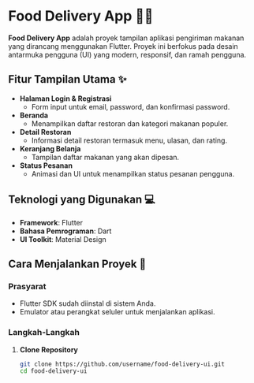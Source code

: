 # Food Delivery App 🍔🍕  

**Food Delivery App** adalah proyek tampilan aplikasi pengiriman makanan yang dirancang menggunakan Flutter. Proyek ini berfokus pada desain antarmuka pengguna (UI) yang modern, responsif, dan ramah pengguna.  

## Fitur Tampilan Utama ✨  
- **Halaman Login & Registrasi**  
  - Form input untuk email, password, dan konfirmasi password.  
- **Beranda**  
  - Menampilkan daftar restoran dan kategori makanan populer.  
- **Detail Restoran**  
  - Informasi detail restoran termasuk menu, ulasan, dan rating.  
- **Keranjang Belanja**  
  - Tampilan daftar makanan yang akan dipesan.  
- **Status Pesanan**  
  - Animasi dan UI untuk menampilkan status pesanan pengguna.  

## Teknologi yang Digunakan 💻  
- **Framework**: Flutter  
- **Bahasa Pemrograman**: Dart  
- **UI Toolkit**: Material Design  

## Cara Menjalankan Proyek 🚀  
### Prasyarat  
- Flutter SDK sudah diinstal di sistem Anda.  
- Emulator atau perangkat seluler untuk menjalankan aplikasi.  

### Langkah-Langkah  
1. **Clone Repository**  
   ```bash
   git clone https://github.com/username/food-delivery-ui.git
   cd food-delivery-ui

